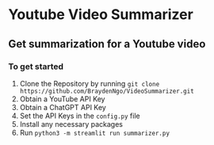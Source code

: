 # Youtube Video Summarizer

## Get summarization for a Youtube video

### To get started
1. Clone the Repository by running `git clone https://github.com/BraydenNgo/VideoSummarizer.git`
2. Obtain a YouTube API Key
3. Obtain a ChatGPT API Key
4. Set the API Keys in the `config.py` file
5. Install any necessary packages
6. Run `python3 -m streamlit run summarizer.py`
